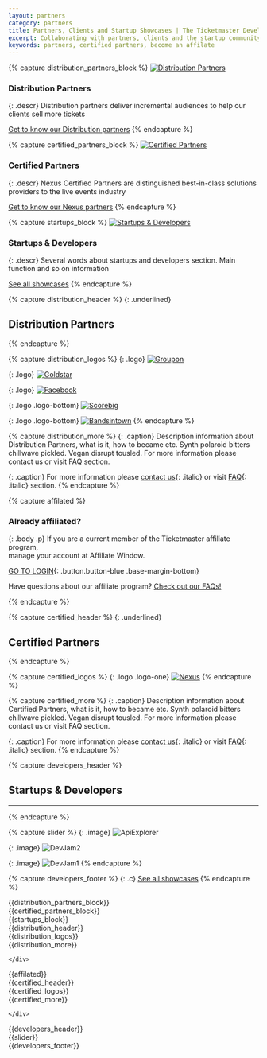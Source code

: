 ```yaml
---
layout: partners
category: partners
title: Partners, Clients and Startup Showcases | The Ticketmaster Developer Network
excerpt: Collaborating with partners, clients and the startup community to build experiences that delight fans everywhere.
keywords: partners, certified partners, become an affilate
---
```


{% capture distribution_partners_block %}
[![Distribution Partners](/assets/img/partners/distribution-ic.svg)](#)

### Distribution Partners

{: .descr}
Distribution partners deliver incremental audiences to help our clients sell more tickets

[Get to know our Distribution partners](/partners/)
{% endcapture %}

{% capture certified_partners_block %}
[![Certified Partners](/assets/img/partners/certified-ic.svg)](#)

### Certified Partners

{: .descr}
Nexus Certified Partners are distinguished best-in-class solutions providers to the live events industry

[Get to know our Nexus partners](/partners/)
{% endcapture %}

{% capture startups_block %}
[![Startups &amp; Developers](/assets/img/partners/startups-ic.svg)](#)

### Startups &amp; Developers

{: .descr}
Several words about startups and developers section. Main function and so on information

[See all showcases](/partners/)
{% endcapture %}

{% capture distribution_header %}
{: .underlined}
## Distribution Partners
{% endcapture %}

{% capture distribution_logos %}
{: .logo}
[![Groupon](/assets/img/partners/groupon-logo.png)](#)

{: .logo}
[![Goldstar](/assets/img/partners/logos/goldstar-logo-blue-on-white-small.png)](#)

{: .logo}
[![Facebook](/assets/img/partners/logos/new-facebook-logo-2015-400-x-400.png)](#)

{: .logo .logo-bottom}
[![Scorebig](/assets/img/partners/logos/score-big-logo.png)](#)

{: .logo .logo-bottom}
[![Bandsintown](/assets/img/partners/logos/bandsintown-logo-black-w-bounding-box@2x.png)](#)
{% endcapture %}

{% capture distribution_more %}
{: .caption}
Description information about Distribution Partners, what is it, how to became etc. Synth polaroid bitters chillwave pickled. Vegan disrupt tousled. For more information please contact us or visit FAQ section.

{: .caption}
For more information please [contact us](mailto:distributedcommerce@ticketmaster.com){: .italic} or visit [FAQ](/support/faq){: .italic} section.
{% endcapture %}

{% capture affilated %}

### Already affiliated?

{: .body .p}
If you are a current member of the Ticketmaster affiliate program,<br>manage your account at Affiliate Window.

[GO TO LOGIN](https://darwin.affiliatewindow.com/login){: .button.button-blue .base-margin-bottom}

Have questions about our affiliate program? [Check out our FAQs!](/support/faq/#affiliates-a)

{% endcapture %}

{% capture certified_header %}
{: .underlined}
## Certified Partners
{% endcapture %}

{% capture certified_logos %}
{: .logo .logo-one}
[![Nexus](/assets/img/partners/nexus-logo.png)](#)
{% endcapture %}

{% capture certified_more %}
{: .caption}
Description information about Certified Partners, what is it, how to became etc. Synth polaroid bitters chillwave pickled. Vegan disrupt tousled. For more information please contact us or visit FAQ section.

{: .caption}
For more information please [contact us](mailto:distributedcommerce@ticketmaster.com){: .italic} or visit [FAQ](/support/faq){: .italic} section.
{% endcapture %}


{% capture developers_header %}
## Startups &amp; Developers

----
{% endcapture %}

{% capture slider %}
{: .image}
![ApiExplorer](/assets/img/partners/bitmap.png)

{: .image}
![DevJam2](/assets/img/events/devjam2.png)

{: .image}
![DevJam1](/assets/img/events/devjam.jpg)
{% endcapture %}

{% capture developers_footer %}
{: .c}
[See all showcases](/partners/startups-and-developers/)
{% endcapture %}


<div class="row parnters">
  <div class="row-container row-partners">
    <div class="col-xs-12 col-md-12">

<div class="col-xs-12 col-md-4" markdown="1">
{{distribution_partners_block}}
</div>

<div class="col-xs-12 col-md-4" markdown="1">
{{certified_partners_block}}
</div>

<div class="col-xs-12 col-md-4" markdown="1">
{{startups_block}}
</div>

<div class="col-xs-12 col-md-12" markdown="1">
{{distribution_header}}
<div class="image col-xs-12 col-md-6">
<div class="logo-container" markdown="1">
{{distribution_logos}}
<div class="clearfix"></div>
</div>
</div>
<div class="show-more-right col-xs-12 col-md-6" markdown="1">
{{distribution_more}}
</div>
</div>

    </div>
  </div>
</div>

<div class="affilated col-xs-12 col-sm-12" markdown="1">
{{affilated}}
</div>


<div class="row parnters">
  <div class="row-container row-partners">
    <div class="col-xs-12 col-md-12">

<div class="col-xs-12 col-md-12" markdown="1">
{{certified_header}}
<div class="image col-xs-12 col-md-6">
<div class="logo-container one" markdown="1">
{{certified_logos}}
<div class="clearfix"></div>
</div>
</div>
<div class="show-more-right one col-xs-12 col-md-6" markdown="1">
{{certified_more}}
</div>
</div>

    </div>
  </div>
</div>


<div class="row developers">
  <div class="row-container row-developers">
<div class="x3-margin-bottom col-xs-12" markdown="1">
{{developers_header}}
</div>
<div id="slider" class="col-xs-12" markdown="1">
{{slider}}
</div>
<div class="col-xs-12 col-md-12" markdown="1">
{{developers_footer}}
</div>
  </div>
</div>
